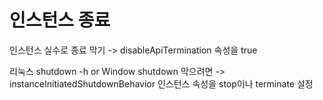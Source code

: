 # 인스턴스 종료

인스턴스 실수로 종료 막기 -> disableApiTermination 속성을 true

리눅스 shutdown -h or Window shutdown 막으려면 -> instanceInitiatedShutdownBehavior 인스턴스 속성을 stop이나 terminate 설정
